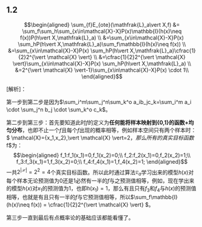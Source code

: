 ## 1.2
$$\begin{aligned}
\sum_{f}E_{ote}(\mathfrak{L}_a\vert X,f) &= \sum_f\sum_h\sum_{x\in\mathcal{X}-X}P(x)\mathbb{I}(h(x)\neq f(x))P(h\vert X,\mathfrak{L}_a) \\
&=\sum_{x\in\mathcal{X}-X}P(x) \sum_hP(h\vert X,\mathfrak{L}_a)\sum_f\mathbb{I}(h(x)\neq f(x)) \\
&=\sum_{x\in\mathcal{X}-X}P(x) \sum_hP(h\vert X,\mathfrak{L}_a)\cfrac{1}{2}2^{\vert \mathcal{X} \vert} \\
&=\cfrac{1}{2}2^{\vert \mathcal{X} \vert}\sum_{x\in\mathcal{X}-X}P(x) \sum_hP(h\vert X,\mathfrak{L}_a) \\
&=2^{\vert \mathcal{X} \vert-1}\sum_{x\in\mathcal{X}-X}P(x) \cdot 1\\
\end{aligned}$$

[解析]：

第一步到第二步是因为$\sum_i^m\sum_j^n\sum_k^o a_ib_jc_k=\sum_i^m a_i \cdot \sum_j^n b_j \cdot \sum_k^o c_k$。

第二步到第三步：首先要知道此时$f$的定义为**任何能将样本映射到{0,1}的函数+均匀分布**，也即不止一个$f$且每个$f$出现的概率相等，例如样本空间只有两个样本时：$ \mathcal{X}=\{x_1,x_2\},\vert \mathcal{X} \vert=2$，那么所有的真实目标函数$f$为：
$$\begin{aligned}
f_1:f_1(x_1)=0,f_1(x_2)=0;\\
f_2:f_2(x_1)=0,f_2(x_2)=1;\\
f_3:f_3(x_1)=1,f_3(x_2)=0;\\
f_4:f_4(x_1)=1,f_4(x_2)=1;
\end{aligned}$$
一共$2^{\vert \mathcal{X} \vert}=2^2=4$个真实目标函数。所以此时通过算法$\mathfrak{L}_a$学习出来的模型$h(x)$对每个样本无论预测值为0还是1必然有一半的$f$与之预测值相等，例如，现在学出来的模型$h(x)$对$x_1$的预测值为1，也即$h(x_1)=1$，那么有且只有$f_3$和$f_4$与$h(x)$的预测值相等，也就是有且只有一半的$f$与它预测值相等，所以$\sum_f\mathbb{I}(h(x)\neq f(x)) = \cfrac{1}{2}2^{\vert \mathcal{X} \vert} $。

第三步一直到最后有点概率论的基础应该都能看懂了。
